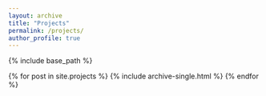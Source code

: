 ```yaml
---
layout: archive
title: "Projects"
permalink: /projects/
author_profile: true
---
```


{% include base_path %}

{% for post in site.projects %}
  {% include archive-single.html  %}
{% endfor %}